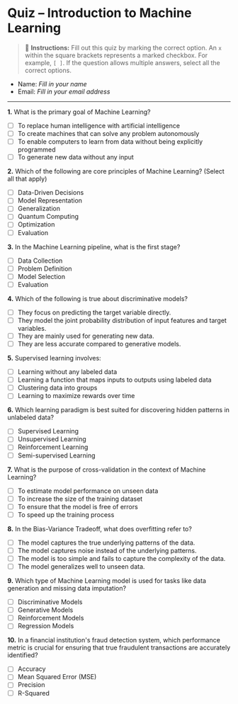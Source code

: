 # Quiz – Introduction to Machine Learning

> 🚦 **Instructions:** Fill out this quiz by marking the correct option. An `x` within the square brackets represents a marked checkbox. For example, `[ ]`. If the question allows multiple answers, select all the correct options.

- Name: *Fill in your name*
- Email: *Fill in your email address*

---

**1.** What is the primary goal of Machine Learning?

- [ ] To replace human intelligence with artificial intelligence
- [ ] To create machines that can solve any problem autonomously
- [ ] To enable computers to learn from data without being explicitly programmed
- [ ] To generate new data without any input

**2.** Which of the following are core principles of Machine Learning? (Select all that apply)

- [ ] Data-Driven Decisions
- [ ] Model Representation
- [ ] Generalization
- [ ] Quantum Computing
- [ ] Optimization
- [ ] Evaluation

**3.** In the Machine Learning pipeline, what is the first stage?

- [ ] Data Collection
- [ ] Problem Definition
- [ ] Model Selection
- [ ] Evaluation

**4.** Which of the following is true about discriminative models?

- [ ] They focus on predicting the target variable directly.
- [ ] They model the joint probability distribution of input features and target variables.
- [ ] They are mainly used for generating new data.
- [ ] They are less accurate compared to generative models.

**5.** Supervised learning involves:

- [ ] Learning without any labeled data
- [ ] Learning a function that maps inputs to outputs using labeled data
- [ ] Clustering data into groups
- [ ] Learning to maximize rewards over time

**6.** Which learning paradigm is best suited for discovering hidden patterns in unlabeled data?

- [ ] Supervised Learning
- [ ] Unsupervised Learning
- [ ] Reinforcement Learning
- [ ] Semi-supervised Learning

**7.** What is the purpose of cross-validation in the context of Machine Learning?

- [ ] To estimate model performance on unseen data
- [ ] To increase the size of the training dataset
- [ ] To ensure that the model is free of errors
- [ ] To speed up the training process

**8.** In the Bias-Variance Tradeoff, what does overfitting refer to?

- [ ] The model captures the true underlying patterns of the data.
- [ ] The model captures noise instead of the underlying patterns.
- [ ] The model is too simple and fails to capture the complexity of the data.
- [ ] The model generalizes well to unseen data.

**9.** Which type of Machine Learning model is used for tasks like data generation and missing data imputation?

- [ ] Discriminative Models
- [ ] Generative Models
- [ ] Reinforcement Models
- [ ] Regression Models

**10.** In a financial institution's fraud detection system, which performance metric is crucial for ensuring that true fraudulent transactions are accurately identified?

- [ ] Accuracy
- [ ] Mean Squared Error (MSE)
- [ ] Precision
- [ ] R-Squared